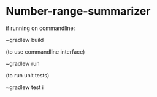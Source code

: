 # Number-range-summarizer


if running on commandline:

~gradlew build 

(to use commandline interface)

~gradlew run

(to run unit tests)

~gradlew test i
